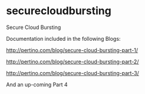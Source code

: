 securecloudbursting
===================

Secure Cloud Bursting

Documentation included in the following Blogs:

http://pertino.com/blog/secure-cloud-bursting-part-1/

http://pertino.com/blog/secure-cloud-bursting-part-2/

http://pertino.com/blog/secure-cloud-bursting-part-3/

And an up-coming Part 4
